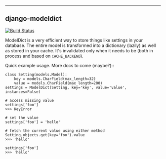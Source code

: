 ----------------
django-modeldict
----------------

[![Build Status](https://secure.travis-ci.org/smalllark/django-modeldict.png)](http://travis-ci.org/smalllark/django-modeldict)

ModelDict is a very efficient way to store things like settings in your database. The entire model is transformed into a dictionary (lazily) as well as stored in your cache. It's invalidated only when it needs to be (both in process and based on ``CACHE_BACKEND``).

Quick example usage. More docs to come (maybe?)::


	class Setting(models.Model):
	    key = models.CharField(max_length=32)
	    value = models.CharField(max_length=200)
	settings = ModelDict(Setting, key='key', value='value', instances=False)
	
	# access missing value
	settings['foo']
	>>> KeyError
	
	# set the value
	settings['foo'] = 'hello'
	
	# fetch the current value using either method
	Setting.objects.get(key='foo').value
	>>> 'hello'
	
	settings['foo']
	>>> 'hello'

